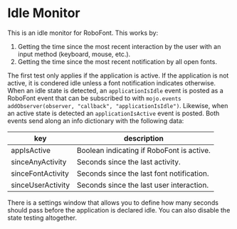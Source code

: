 # Idle Monitor

This is an idle monitor for RoboFont. This works by:

1. Getting the time since the most recent interaction by the user with an input method (keyboard, mouse, etc.).
2. Getting the time since the most recent notification by all open fonts.

The first test only applies if the application is active. If the application is not active, it is condered idle unless a font notification indicates otherwise. When an idle state is detected, an `applicationIsIdle` event is posted as a RoboFont event that can be subscribed to with `mojo.events addObserver(observer, "callback", "applicationIsIdle")`. Likewise, when an active state is detected an `applicationIsActive` event is posted. Both events send along an info dictionary with the following data:

| key | description |
| --- | ----------- |
| appIsActive| Boolean indicating if RoboFont is active. |
| sinceAnyActivity | Seconds since the last activity. |
| sinceFontActivity | Seconds since the last font notification. |
| sinceUserActivity | Seconds since the last user interaction. |

There is a settings window that allows you to define how many seconds should pass before the application is declared idle. You can also disable the state testing altogether.